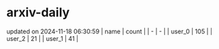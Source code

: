 # arxiv-daily
updated on 2024-11-18 06:30:59
| name | count |
| - | - |
| user_0 | 105 |
| user_2 | 21 |
| user_1 | 41 |
